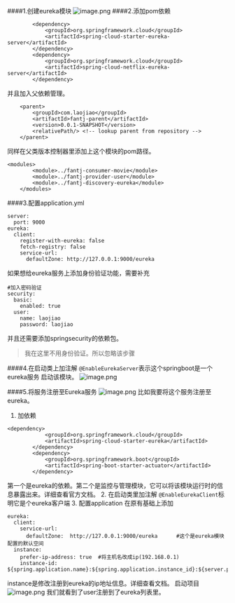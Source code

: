####1.创建eureka模块
![image.png](http://upload-images.jianshu.io/upload_images/5786888-50f4d947656c8a25.png?imageMogr2/auto-orient/strip%7CimageView2/2/w/1240)
####2.添加pom依赖
```
        <dependency>
			<groupId>org.springframework.cloud</groupId>
			<artifactId>spring-cloud-starter-eureka-server</artifactId>
		</dependency>
		<dependency>
			<groupId>org.springframework.cloud</groupId>
			<artifactId>spring-cloud-netflix-eureka-server</artifactId>
		</dependency>
```
并且加入父依赖管理。
```
	<parent>
		<groupId>com.laojiao</groupId>
		<artifactId>fantj-parent</artifactId>
		<version>0.0.1-SNAPSHOT</version>
		<relativePath/> <!-- lookup parent from repository -->
	</parent>

```
同样在父类版本控制器里添加上这个模块的pom路径。
```
<modules>
		<module>../fantj-consumer-movie</module>
		<module>../fantj-provider-user</module>
		<module>../fantj-discovery-eureka</module>
	</modules>
```
####3.配置application.yml
```
server:
  port: 9000
eureka:
  client:
    register-with-eureka: false
    fetch-registry: false
    service-url:
      defaultZone: http://127.0.0.1:9000/eureka
```
如果想给eureka服务上添加身份验证功能，需要补充
```
#加入密码验证
security:
  basic:
    enabled: true
  user:
    name: laojiao
    password: laojiao

```
并且还需要添加springsecurity的依赖包。
>我在这里不用身份验证。所以忽略该步骤

####4.在启动类上加注解
`@EnableEurekaServer`表示这个springboot是一个eureka服务
启动该模块。
![image.png](http://upload-images.jianshu.io/upload_images/5786888-26bdfec67f697241.png?imageMogr2/auto-orient/strip%7CimageView2/2/w/1240)

####5.将服务注册至Eureka服务
![image.png](http://upload-images.jianshu.io/upload_images/5786888-192e49e6821b49a2.png?imageMogr2/auto-orient/strip%7CimageView2/2/w/1240)
比如我要将这个服务注册至eureka。
1. 加依赖
```
<dependency>
			<groupId>org.springframework.cloud</groupId>
			<artifactId>spring-cloud-starter-eureka</artifactId>
		</dependency>
		<dependency>
			<groupId>org.springframework.boot</groupId>
			<artifactId>spring-boot-starter-actuator</artifactId>
		</dependency>
```
第一个是eureka的依赖。第二个是监控与管理模块，它可以将该模块运行时的信息暴露出来。详细查看官方文档。
2. 在启动类里加注解
`@EnableEurekaClient`标明它是个eureka客户端
3. 配置application
在原有基础上添加
```
eureka:
  client:
    service-url:
      defaultZone:  http://127.0.0.1:9000/eureka      #这个是eureka模块配置的默认空间
  instance:
    prefer-ip-address: true  #将主机名改成ip(192.168.0.1)
    instance-id: ${spring.application.name}:${spring.application.instance_id}:${server.port}
```
instance是修改注册到eureka的ip地址信息。详细查看文档。
启动项目
![image.png](http://upload-images.jianshu.io/upload_images/5786888-3d9e8834855cacda.png?imageMogr2/auto-orient/strip%7CimageView2/2/w/1240)
我们就看到了user注册到了eureka列表里。


